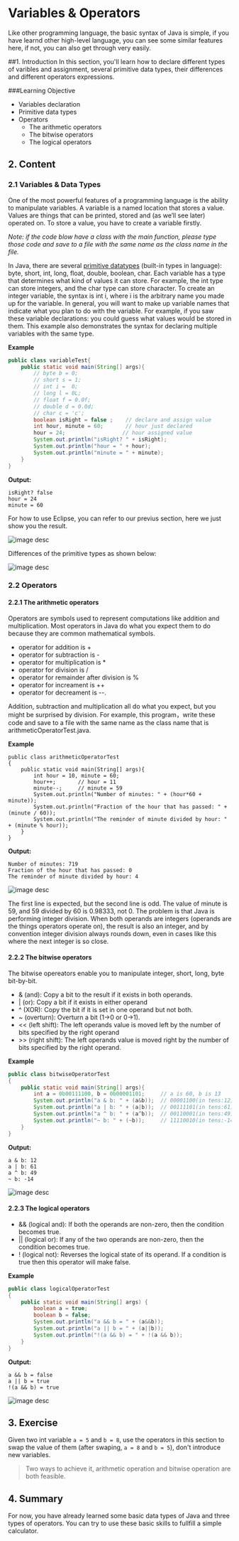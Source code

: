 # Variables & Operators

Like other programming language, the basic syntax of Java is simple, if you have learnd other high-level language, you can see some similar features here, if not, you can also get through very easily.

##1. Introduction
In this section, you'll learn how to declare different types of varibles and assignment, several primitive data types, their differences and different operators expressions.

###Learning Objective
- Variables declaration
- Primitive data types
- Operators
  - The arithmetic operators
  - The bitwise operators
  - The logical operators

## 2. Content
### 2.1 Variables & Data Types 
One of the most powerful features of a programming language is the ability to manipulate variables. A variable is a named location that stores a value. Values are things that can be printed, stored and (as we’ll see later) operated on. To store a value, you have to create a variable firstly.

*Note: if the code blow have a class with the main function, please type those code and save to a file with the same name as the class name in the file.*

In Java, there are several [primitive datatypes](https://docs.oracle.com/javase/tutorial/java/nutsandbolts/datatypes.html "primitive datatypes") (built-in types in language): byte, short, int, long, float, double, boolean, char. Each variable has a type that determines what kind of values it can store. For example, the int type can store integers, and the char type can store character. To create an integer variable, the syntax is int i, where i is the arbitrary name you made up for the variable. In general, you will want to make up variable names that indicate what you plan to do with the variable. For example, if you saw these variable declarations: you could guess what values would be stored in them. This example also demonstrates the syntax for declaring multiple variables with the same type.

**Example**
```java
public class variableTest{
 	public static void main(String[] args){
        // byte b = 0;       
        // short s = 1;      
        // int i =	0;     
        // long l = 0L;      
        // float f = 0.0f;   
        // double d = 0.0d;  
        // char c = 'c';     
        boolean isRight = false ;    // declare and assign value
        int hour, minute = 60;	     // hour just declared
        hour = 24;				    // hour assigned value
        System.out.println("isRight? " + isRight);
        System.out.println("hour = " + hour);
        System.out.println("minute = " + minute);
    }
}
```
**Output:**
```
isRight? false
hour = 24
minute = 60
```
For how to use Eclipse, you can refer to our previus section, here we just show you the result.

![image desc](https://labex.io/upload/A/Y/F/oXnXRYNVa2WR.png)

Differences of the primitive types as shown below:

![image desc](https://labex.io/upload/F/T/F/335tbCH4ZC5l.png)

### 2.2 Operators
#### 2.2.1 The arithmetic operators
Operators are symbols used to represent computations like addition and multiplication. Most operators in Java do what you expect them to do because they are common mathematical symbols.

-  operator for addition is +
-  operator for subtraction is -
-  operator for multiplication is *
-  operator for division is /
-  operator for remainder after division is %
-  operator for increament is ++
-  operator for decreament is --.

Addition, subtraction and multiplication all do what you expect, but you might be surprised by division. For example, this program，write these code and save to a file with the same name as the class name that is arithmeticOperatorTest.java.

**Example**
```
public class arithmeticOperatorTest
{
    public static void main(String[] args){
        int hour = 10, minute = 60;
        hour++;       // hour = 11
        minute--;     // minute = 59
        System.out.println("Number of minutes: " + (hour*60 + minute));
        System.out.println("Fraction of the hour that has passed: " + (minute / 60));
        System.out.println("The reminder of minute divided by hour: " + (minute % hour));
    }
}
```
**Output:**
```
Number of minutes: 719
Fraction of the hour that has passed: 0
The reminder of minute divided by hour: 4
```
![image desc](https://labex.io/upload/P/I/M/gN0plMeocoUu.png)

The first line is expected, but the second line is odd. The value of minute is 59, and 59 divided by 60 is 0.98333, not 0. The problem is that Java is performing integer division. When both operands are integers (operands are the things operators operate on), the result is also an integer, and by convention integer division always rounds down, even in cases like this where the next integer is so close.

#### 2.2.2 The bitwise operators
The bitwise opereators enable you  to manipulate integer, short, long, byte bit-by-bit.

- & (and): Copy a bit to the result if it exists in both operands.
- | (or): Copy a bit if it exists in either operand
- ^ (XOR): Copy the bit if it is set in one operand but not both.
- ~ (overturn): Overturn a bit (1->0 or 0->1).
- << (left shift): The left operands value is moved left by the number of bits specified by the right operand
- &gt;&gt; (right shift): The left operands value is moved right by the number of bits specified by the right operand.

**Example**

```java
public class bitwiseOperatorTest
{
    public static void main(String[] args){
	    int a = 0b00111100, b = 0b00001101;     // a is 60, b is 13
	    System.out.println("a & b: " + (a&b));  // 00001100(in tens:12)
	    System.out.println("a | b: " + (a|b));  // 00111101(in tens:61)
	    System.out.println("a ^ b: " + (a^b));  // 00110001(in tens:49)
	    System.out.println("~ b: " + (~b));     // 11110010(in tens:-14)
    }
}
```

**Output:**

    a & b: 12
    a | b: 61
    a ^ b: 49
    ~ b: -14
![image desc](https://labex.io/upload/A/K/O/7KzBjNaX1h5Q.png)

#### 2.2.3 The logical operators

- && (logical and): If both the operands are non-zero, then the condition becomes true.
- || (logical or): If any of the two operands are non-zero, then the condition becomes true.
- ! (logical not): Reverses the logical state of its operand. If a condition is true then this operator will make false.

**Example**
```java
public class logicalOperatorTest
{
    public static void main(String[] args) {
        boolean a = true;
        boolean b = false;
        System.out.println("a && b = " + (a&&b));
        System.out.println("a || b = " + (a||b));
        System.out.println("!(a && b) = " + !(a && b));
    }
}
```
**Output:**
```
a && b = false
a || b = true
!(a && b) = true
```
![image desc](https://labex.io/upload/G/T/A/XnXLK2ZocIqD.png)

## 3. Exercise

Given two int variable `a = 5` and `b = 8`, use the operators in this section to swap the value of them (after swaping, `a = 8` and `b = 5`), don't introduce new variables.

> Two ways to achieve it, arithmetic operation and  bitwise operation are both feasible.

## 4. Summary

For now, you have already learned some basic data types of Java and three types of operators. You can try to use these basic skills to fullfill a simple calculator.